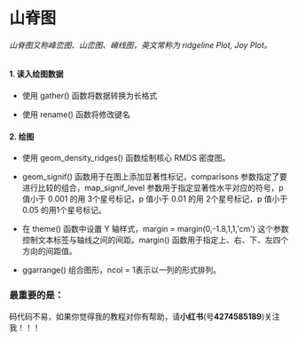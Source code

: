 # 山脊图

###### 山脊图又称峰峦图、山峦图、嵴线图，英文常称为 ridgeline Plot, Joy Plot。

#### 1. 读入绘图数据

- 使用 gather() 函数将数据转换为长格式

- 使用 rename() 函数将修改键名

#### 2. 绘图

- 使用 geom_density_ridges() 函数绘制核心 RMDS 密度图。

- geom_signif() 函数用于在图上添加显著性标记，comparisons 参数指定了要进行比较的组合，map_signif_level 参数用于指定显著性水平对应的符号，p 值小于 0.001 的用 3个星号标记，p 值小于 0.01 的用 2个星号标记，p 值小于 0.05 的用1个星号标记。

- 在 theme() 函数中设置 Y 轴样式，margin = margin(0,-1.8,1,1,'cm') 这个参数控制文本标签与轴线之间的间距。margin() 函数用于指定上、右、下、左四个方向的间距值。

- ggarrange() 组合图形，ncol = 1表示以一列的形式排列。

#### 

### 最重要的是：

码代码不易，如果你觉得我的教程对你有帮助，请**小红书**(号**4274585189**)关注我！！！
